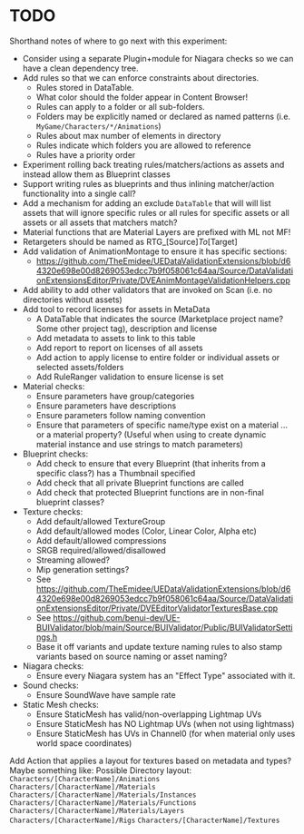 # TODO

Shorthand notes of where to go next with this experiment:

* Consider using a separate Plugin+module for Niagara checks so we can have a clean dependency tree.
* Add rules so that we can enforce constraints about directories.
  * Rules stored in DataTable.
  * What color should the folder appear in Content Browser!
  * Rules can apply to a folder or all sub-folders.
  * Folders may be explicitly named or declared as named patterns (i.e. `MyGame/Characters/*/Animations`)
  * Rules about max number of elements in directory
  * Rules indicate which folders you are allowed to reference
  * Rules have a priority order
* Experiment rolling back treating rules/matchers/actions as assets and instead allow them as Blueprint classes
* Support writing rules as blueprints and thus inlining matcher/action functionality into a single call?
* Add a mechanism for adding an exclude `DataTable` that will will list assets that will ignore specific rules or all rules for specific assets or all assets or all assets that matchers match?
* Material functions that are Material Layers are prefixed with ML not MF!
* Retargeters should be named as RTG_\[Source\]_To_\[Target\]
* Add validation of AnimationMontage to ensure it has specific sections:
  * https://github.com/TheEmidee/UEDataValidationExtensions/blob/d64320e698e00d8269053edcc7b9f058061c64aa/Source/DataValidationExtensionsEditor/Private/DVEAnimMontageValidationHelpers.cpp
* Add ability to add other validators that are invoked on Scan (i.e. no directories without assets)
* Add tool to record licenses for assets in MetaData
    * A DataTable that indicates the source (Marketplace project name? Some other project tag), description and license
    * Add metadata to assets to link to this table
    * Add report to report on licenses of all assets
    * Add action to apply license to entire folder or individual assets or selected assets/folders
    * Add RuleRanger validation to ensure license is set
* Material checks:
  * Ensure parameters have group/categories
  * Ensure parameters have descriptions
  * Ensure parameters follow naming convention
  * Ensure that parameters of specific name/type exist on a material ... or a material property? (Useful when using to create dynamic material instance and use strings to match parameters)
* Blueprint checks:
  * Add check to ensure that every Blueprint (that inherits from a specific class?) has a Thumbnail specified
  * Add check that all private Blueprint functions are called
  * Add check that protected Blueprint functions are in non-final blueprint classes?
* Texture checks:
  * Add default/allowed TextureGroup
  * Add default/allowed modes (Color, Linear Color, Alpha etc)
  * Add default/allowed compressions
  * SRGB required/allowed/disallowed
  * Streaming allowed?
  * Mip generation settings?
  * See https://github.com/TheEmidee/UEDataValidationExtensions/blob/d64320e698e00d8269053edcc7b9f058061c64aa/Source/DataValidationExtensionsEditor/Private/DVEEditorValidatorTexturesBase.cpp
  * See https://github.com/benui-dev/UE-BUIValidator/blob/main/Source/BUIValidator/Public/BUIValidatorSettings.h
  * Base it off variants and update texture naming rules to also stamp variants based on source naming or asset naming?
* Niagara checks:
  * Ensure every Niagara system has an "Effect Type" associated with it.
* Sound checks:
  * Ensure SoundWave have sample rate
* Static Mesh checks:
  * Ensure StaticMesh has valid/non-overlapping Lightmap UVs
  * Ensure StaticMesh has NO Lightmap UVs (when not using lightmass)
  * Ensure StaticMesh has UVs in Channel0 (for when material only uses world space coordinates)

Add Action that applies a layout for textures based on metadata and types? Maybe something like:
Possible Directory layout:
 `Characters/[CharacterName]/Animations`
 `Characters/[CharacterName]/Materials`
 `Characters/[CharacterName]/Materials/Instances`
 `Characters/[CharacterName]/Materials/Functions`
 `Characters/[CharacterName]/Materials/Layers`
 `Characters/[CharacterName]/Rigs`
 `Characters/[CharacterName]/Textures`
